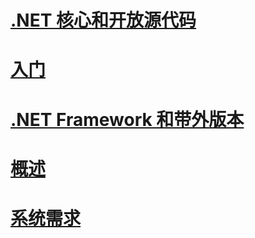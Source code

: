 # [.NET 核心和开放源代码](net-core-and-open-source.md)
# [入门](index.md)
# [.NET Framework 和带外版本](the-net-framework-and-out-of-band-releases.md)
# [概述](overview.md)
# [系统需求](system-requirements.md)
